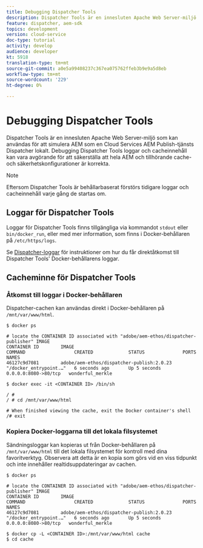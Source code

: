 ```yaml
---
title: Debugging Dispatcher Tools
description: Dispatcher Tools är en innesluten Apache Web Server-miljö som kan användas för att simulera AEM som en Cloud Services AEM Publish-tjänsts Dispatcher lokalt. Debugging Dispatcher Tools loggar och cacheinnehåll kan vara avgörande för att säkerställa att hela AEM och tillhörande cache- och säkerhetskonfigurationer är korrekta.
feature: dispatcher, aem-sdk
topics: development
version: cloud-service
doc-type: tutorial
activity: develop
audience: developer
kt: 5918
translation-type: tm+mt
source-git-commit: a0e5a99408237c367ea075762ffeb3b9e9a5d8eb
workflow-type: tm+mt
source-wordcount: '229'
ht-degree: 0%

---
```



# Debugging Dispatcher Tools

Dispatcher Tools är en innesluten Apache Web Server-miljö som kan användas för att simulera AEM som en Cloud Services AEM Publish-tjänsts Dispatcher lokalt.
Debugging Dispatcher Tools loggar och cacheinnehåll kan vara avgörande för att säkerställa att hela AEM och tillhörande cache- och säkerhetskonfigurationer är korrekta.

>[!NOTE]
>
>Eftersom Dispatcher Tools är behållarbaserat förstörs tidigare loggar och cacheinnehåll varje gång de startas om.

## Loggar för Dispatcher Tools

Loggar för Dispatcher Tools finns tillgängliga via kommandot `stdout` eller `bin/docker_run`, eller med mer information, som finns i Docker-behållaren på `/etc/https/logs`.

Se [Dispatcher-loggar](./logs.md#dispatcher-logs) för instruktioner om hur du får direktåtkomst till Dispatcher Tools&#39; Docker-behållarens loggar.

## Cacheminne för Dispatcher Tools

### Åtkomst till loggar i Docker-behållaren

Dispatcher-cachen kan användas direkt i Docker-behållaren på ` /mnt/var/www/html`.

```shell
$ docker ps

# locate the CONTAINER ID associated with "adobe/aem-ethos/dispatcher-publisher" IMAGE
CONTAINER ID        IMAGE                                       COMMAND                  CREATED             STATUS              PORTS                  NAMES
46127c9d7081        adobe/aem-ethos/dispatcher-publish:2.0.23   "/docker_entrypoint.…"   6 seconds ago       Up 5 seconds        0.0.0.0:8080->80/tcp   wonderful_merkle

$ docker exec -it <CONTAINER ID> /bin/sh

/ # 
/ # cd /mnt/var/www/html

# When finished viewing the cache, exit the Docker container's shell
/# exit
```

### Kopiera Docker-loggarna till det lokala filsystemet

Sändningsloggar kan kopieras ut från Docker-behållaren på `/mnt/var/www/html` till det lokala filsystemet för kontroll med dina favoritverktyg. Observera att detta är en kopia som görs vid en viss tidpunkt och inte innehåller realtidsuppdateringar av cachen.

```shell
$ docker ps

# locate the CONTAINER ID associated with "adobe/aem-ethos/dispatcher-publisher" IMAGE
CONTAINER ID        IMAGE                                       COMMAND                  CREATED             STATUS              PORTS                  NAMES
46127c9d7081        adobe/aem-ethos/dispatcher-publish:2.0.23   "/docker_entrypoint.…"   6 seconds ago       Up 5 seconds        0.0.0.0:8080->80/tcp   wonderful_merkle

$ docker cp -L <CONTAINER ID>:/mnt/var/www/html cache 
$ cd cache
```

